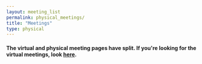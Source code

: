 ```yaml
---
layout: meeting_list
permalink: physical_meetings/
title: "Meetings"
type: physical
---
```


#### The virtual and physical meeting pages have split. If you're looking for the virtual meetings, look [here](virtual_meetings/).